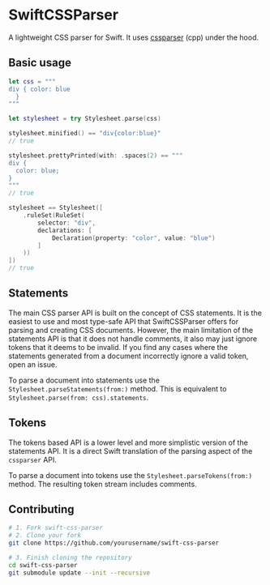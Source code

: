 # SwiftCSSParser

A lightweight CSS parser for Swift. It uses [cssparser](https://github.com/Sigil-Ebook/cssparser.git) (cpp) under the hood.

## Basic usage

```swift
let css = """
div { color: blue
  }
"""

let stylesheet = try Stylesheet.parse(css)

stylesheet.minified() == "div{color:blue}"
// true

stylesheet.prettyPrinted(with: .spaces(2) == """
div {
  color: blue;
}
"""
// true

stylesheet == Stylesheet([
    .ruleSet(RuleSet(
        selector: "div",
        declarations: [
            Declaration(property: "color", value: "blue")
        ]
    ))
])
// true
```

## Statements

The main CSS parser API is built on the concept of CSS statements. It is the easiest to use and most type-safe API that SwiftCSSParser offers for parsing and creating CSS documents. However, the main limitation of the statements API is that it does not handle comments, it also may just ignore tokens that it deems to be invalid. If you find any cases where the statements generated from a document incorrectly ignore a valid token, open an issue.

To parse a document into statements use the `Stylesheet.parseStatements(from:)` method. This is equivalent to `Stylesheet.parse(from: css).statements`.

## Tokens

The tokens based API is a lower level and more simplistic version of the statements API. It is a direct Swift translation of the parsing aspect of the `cssparser` API.

To parse a document into tokens use the `Stylesheet.parseTokens(from:)` method. The resulting token stream includes comments.

## Contributing

```sh
# 1. Fork swift-css-parser
# 2. Clone your fork
git clone https://github.com/yourusername/swift-css-parser 

# 3. Finish cloning the repository
cd swift-css-parser
git submodule update --init --recursive
```

